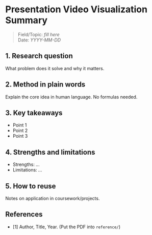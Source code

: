 # Presentation Video Visualization Summary

> Field/Topic: _fill here_  
> Date: _YYYY-MM-DD_

## 1. Research question
What problem does it solve and why it matters.

## 2. Method in plain words
Explain the core idea in human language. No formulas needed.

## 3. Key takeaways
- Point 1
- Point 2
- Point 3

## 4. Strengths and limitations
- Strengths: _…_
- Limitations: _…_

## 5. How to reuse
Notes on application in coursework/projects.

## References
- [1] Author, Title, Year. (Put the PDF into `reference/`)
